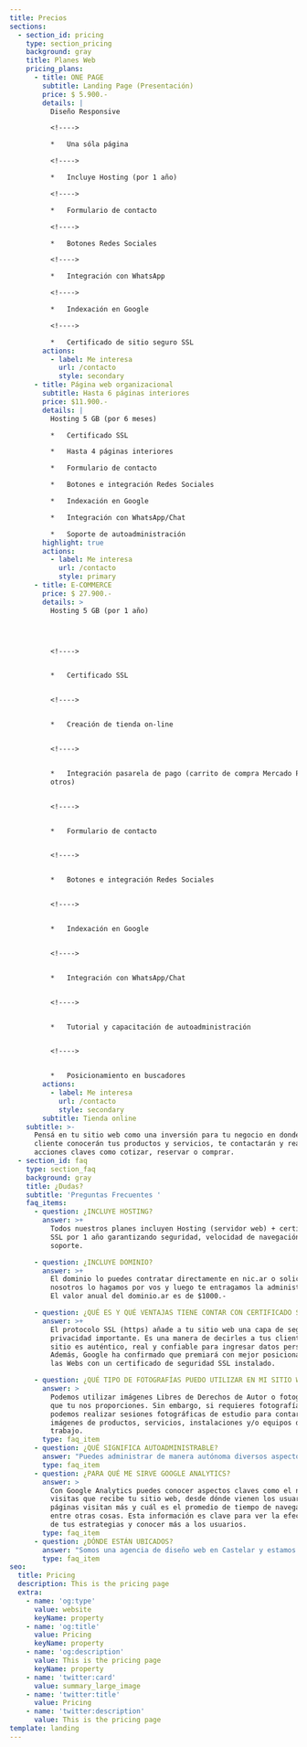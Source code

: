 ```yaml
---
title: Precios
sections:
  - section_id: pricing
    type: section_pricing
    background: gray
    title: Planes Web
    pricing_plans:
      - title: ONE PAGE
        subtitle: Landing Page (Presentación)
        price: $ 5.900.-
        details: |
          Diseño Responsive

          <!---->

          *   Una sóla página

          <!---->

          *   Incluye Hosting (por 1 año)

          <!---->

          *   Formulario de contacto

          <!---->

          *   Botones Redes Sociales

          <!---->

          *   Integración con WhatsApp

          <!---->

          *   Indexación en Google

          <!---->

          *   Certificado de sitio seguro SSL
        actions:
          - label: Me interesa
            url: /contacto
            style: secondary
      - title: Página web organizacional
        subtitle: Hasta 6 páginas interiores
        price: $11.900.-
        details: |
          Hosting 5 GB (por 6 meses)

          *   Certificado SSL

          *   Hasta 4 páginas interiores

          *   Formulario de contacto

          *   Botones e integración Redes Sociales

          *   Indexación en Google

          *   Integración con WhatsApp/Chat

          *   Soporte de autoadministración
        highlight: true
        actions:
          - label: Me interesa
            url: /contacto
            style: primary
      - title: E-COMMERCE
        price: $ 27.900.-
        details: >
          Hosting 5 GB (por 1 año)




          <!---->


          *   Certificado SSL


          <!---->


          *   Creación de tienda on-line


          <!---->


          *   Integración pasarela de pago (carrito de compra Mercado Pago,
          otros)


          <!---->


          *   Formulario de contacto


          <!---->


          *   Botones e integración Redes Sociales


          <!---->


          *   Indexación en Google


          <!---->


          *   Integración con WhatsApp/Chat


          <!---->


          *   Tutorial y capacitación de autoadministración


          <!---->


          *   Posicionamiento en buscadores
        actions:
          - label: Me interesa
            url: /contacto
            style: secondary
        subtitle: Tienda online
    subtitle: >-
      Pensá en tu sitio web como una inversión para tu negocio en donde los
      cliente conocerán tus productos y servicios, te contactarán y realizarán
      acciones claves como cotizar, reservar o comprar.  
  - section_id: faq
    type: section_faq
    background: gray
    title: ¿Dudas?
    subtitle: 'Preguntas Frecuentes '
    faq_items:
      - question: ¿INCLUYE HOSTING?
        answer: >+
          Todos nuestros planes incluyen Hosting (servidor web) + certificado
          SSL por 1 año garantizando seguridad, velocidad de navegación y
          soporte.

      - question: ¿INCLUYE DOMINIO?
        answer: >+
          El dominio lo puedes contratar directamente en nic.ar o solicitar que
          nosotros lo hagamos por vos y luego te entragamos la administración.
          El valor anual del dominio.ar es de $1000.-

      - question: ¿QUÉ ES Y QUÉ VENTAJAS TIENE CONTAR CON CERTIFICADO SSL EN MI WEB?
        answer: >+
          El protocolo SSL (https) añade a tu sitio web una capa de seguridad y
          privacidad importante. Es una manera de decirles a tus clientes que el
          sitio es auténtico, real y confiable para ingresar datos personales.
          Además, Google ha confirmado que premiará con mejor posicionamiento
          las Webs con un certificado de seguridad SSL instalado.

      - question: ¿QUÉ TIPO DE FOTOGRAFÍAS PUEDO UTILIZAR EN MI SITIO WEB?
        answer: >
          Podemos utilizar imágenes Libres de Derechos de Autor o fotografías
          que tu nos proporciones. Sin embargo, si requieres fotografías propias
          podemos realizar sesiones fotográficas de estudio para contar con
          imágenes de productos, servicios, instalaciones y/o equipos de
          trabajo.
        type: faq_item
      - question: ¿QUÉ SIGNIFICA AUTOADMINISTRABLE?
        answer: "Puedes administrar de manera autónoma diversos aspectos de tu sitio web como actualizar contenido, textos, editar imágenes, entre otras. En el caso de las webs con tienda online puedes subir y editar productos, categorías, administrar stock, precios y envíos. Tendrás el control total de tu sitio web.\_\n"
        type: faq_item
      - question: ¿PARA QUÉ ME SIRVE GOOGLE ANALYTICS?
        answer: >
          Con Google Analytics puedes conocer aspectos claves como el número de
          visitas que recibe tu sitio web, desde dónde vienen los usuarios, qué
          páginas visitan más y cuál es el promedio de tiempo de navegación,
          entre otras cosas. Esta información es clave para ver la efectividad
          de tus estrategias y conocer más a los usuarios.
        type: faq_item
      - question: ¿DÓNDE ESTÁN UBICADOS?
        answer: "Somos una agencia de diseño web en Castelar y estamos ubicados en Munich 3829. Sin embargo, podemos trabajar a distancia a través de reuniones por videollamada.\_\n\n"
        type: faq_item
seo:
  title: Pricing
  description: This is the pricing page
  extra:
    - name: 'og:type'
      value: website
      keyName: property
    - name: 'og:title'
      value: Pricing
      keyName: property
    - name: 'og:description'
      value: This is the pricing page
      keyName: property
    - name: 'twitter:card'
      value: summary_large_image
    - name: 'twitter:title'
      value: Pricing
    - name: 'twitter:description'
      value: This is the pricing page
template: landing
---
```

